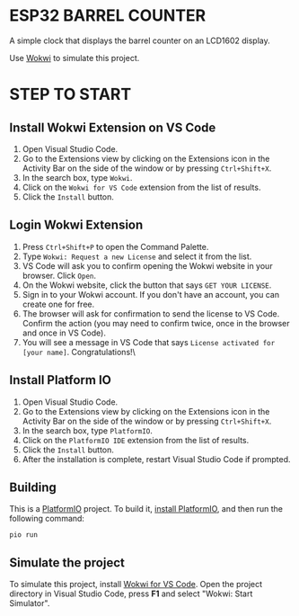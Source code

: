 # ESP32 BARREL COUNTER

A simple clock that displays the barrel counter on an LCD1602 display.

Use [Wokwi](https://marketplace.visualstudio.com/items?itemName=wokwi.wokwi-vscode) to simulate this project.

# STEP TO START

## Install Wokwi Extension on VS Code

1. Open Visual Studio Code.
2. Go to the Extensions view by clicking on the Extensions icon in the Activity Bar on the side of the window or by pressing `Ctrl+Shift+X`.
3. In the search box, type `Wokwi`.
4. Click on the `Wokwi for VS Code` extension from the list of results.
5. Click the `Install` button.

## Login Wokwi Extension

1. Press `Ctrl+Shift+P` to open the Command Palette.
2. Type `Wokwi: Request a new License` and select it from the list.
3. VS Code will ask you to confirm opening the Wokwi website in your browser. Click `Open`.
4. On the Wokwi website, click the button that says `GET YOUR LICENSE`.
5. Sign in to your Wokwi account. If you don't have an account, you can create one for free.
6. The browser will ask for confirmation to send the license to VS Code. Confirm the action (you may need to confirm twice, once in the browser and once in VS Code).
7. You will see a message in VS Code that says `License activated for [your name]`. Congratulations!\

## Install Platform IO

1. Open Visual Studio Code.
2. Go to the Extensions view by clicking on the Extensions icon in the Activity Bar on the side of the window or by pressing `Ctrl+Shift+X`.
3. In the search box, type `PlatformIO`.
4. Click on the `PlatformIO IDE` extension from the list of results.
5. Click the `Install` button.
6. After the installation is complete, restart Visual Studio Code if prompted.

## Building

This is a [PlatformIO](https://platformio.org) project. To build it, [install PlatformIO](https://docs.platformio.org/en/latest/core/installation/index.html), and then run the following command:

```
pio run
```

## Simulate the project

To simulate this project, install [Wokwi for VS Code](https://marketplace.visualstudio.com/items?itemName=wokwi.wokwi-vscode). Open the project directory in Visual Studio Code, press **F1** and select "Wokwi: Start Simulator".
